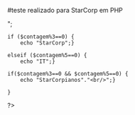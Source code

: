 #teste realizado para StarCorp em PHP

<!DOCTYPE html>
<html>
<head>
	<title>TESTE LINIO</title>
</head>
<body>
<?php
	for($contagem = 1; $contagem <= 100; $contagem++){
		echo $contagem."<br/>";
		
	if ($contagem%3==0) {
		echo "StarCorp";}
		
	elseif ($contagem%5==0) {
		echo "IT";}

	if($contagem%3==0 && $contagem%5==0) {
		echo "StarCorpianos"."<br/>";}
		
	}
?>

</body>
</html>
